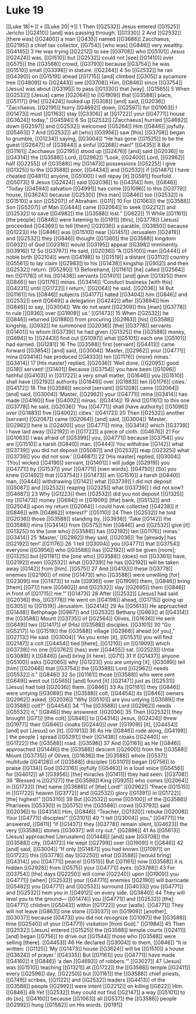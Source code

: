# Luke 19
[[Luke 18|←]] • [[Luke 20|→]]
1 Then [[G2532]] Jesus entered [[G1525]] Jericho [[G2410]] [and] was passing through. [[G1330]] 
2 And [[G2532]] [there was] [[G2400]] a man [[G435]] named [[G3686]] Zacchaeus, [[G2195]] a chief tax collector, [[G754]] [who was] [[G846]] very wealthy. [[G4145]] 
3 He was trying [[G2212]] to see [[G3708]] who [[G5101]] Jesus [[G2424]] was, [[G1510]] but [[G2532]] could not [see] [[G1410]] over [[G575]] the [[G3588]] crowd, [[G3793]] because [[G3754]] he was [[G1510]] small [[G3398]] in stature. [[G2244]] 
4 So [[G2532]] he ran [[G4390]] on [[G1519]] ahead [[G1715]] [and] climbed [[G305]] a sycamore tree [[G4809]] to [[G2443]] see [[G3708]] Him, [[G846]] since [[G3754]] [Jesus] was about [[G3195]] to pass [[G1330]] that [way]. [[G1565]] 
5 When [[G2532]] [Jesus] came [[G2064]] to [[G1909]] that [[G3588]] place, [[G5117]] [He] [[G2424]] looked up [[G308]] [and] said, [[G2036]] “Zacchaeus, [[G2195]] hurry [[G4692]] down, [[G2597]] for [[G1063]] I [[G1473]] must [[G1163]] stay [[G3306]] at [[G1722]] your [[G4771]] house [[G3624]] today.” [[G4594]] 
6 So [[G2532]] [Zacchaeus] hurried [[G4692]] down [[G2597]] and [[G2532]] welcomed [[G5264]] Him [[G846]] joyfully. [[G5463]] 
7 And [[G2532]] all [who] [[G3956]] saw [this] [[G3708]] began to grumble, [[G1234]] saying, [[G3004]] “He has gone [[G1525]] to be the guest [[G2647]] of [[G3844]] a sinful [[G268]] man!” [[G435]] 
8 But [[G1161]] Zacchaeus [[G2195]] stood up [[G2476]] [and] said [[G2036]] to [[G4314]] the [[G3588]] Lord, [[G2962]] “Look, [[G2400]] Lord, [[G2962]] half [[G2255]] of [[G3588]] my [[G1473]] possessions [[G5225]] I give [[G1325]] to the [[G3588]] poor, [[G4434]] and [[G2532]] if [[G1487]] I have cheated [[G4811]] anyone, [[G5100]] I will repay [it] [[G591]] fourfold. [[G5073]] 
9 Jesus [[G2424]] said [[G2036]] to [[G4314]] him, [[G846]] “Today [[G4594]] salvation [[G4991]] has come [[G1096]] to this [[G3778]] house, [[G3624]] because [[G2530]] [this man] [[G846]] too [[G2532]] is [[G1510]] a son [[G5207]] of Abraham. [[G11]] 
10 For [[G1063]] the [[G3588]] Son [[G5207]] of Man [[G444]] came [[G2064]] to seek [[G2212]] and [[G2532]] to save [[G4982]] the [[G3588]] lost.” [[G622]] 
11 While [[G1161]] [the people] [[G846]] were listening to [[G191]] [this], [[G3778]] [Jesus] proceeded [[G4369]] to tell [them] [[G2036]] a parable, [[G3850]] because [[G1223]] He [[G846]] was [[G1510]] near [[G1451]] Jerusalem [[G2419]] and [[G2532]] they [[G846]] thought [[G1380]] the [[G3588]] kingdom [[G932]] of God [[G2316]] would [[G3195]] appear [[G398]] imminently. [[G3916]] 
12 So [[G3767]] He said, [[G2036]] “A [[G5100]] man [[G444]] of noble birth [[G2104]] went [[G4198]] to [[G1519]] a distant [[G3112]] country [[G5561]] to lay claim [[G2983]] to his [[G1438]] kingship [[G932]] and then [[G2532]] return. [[G5290]] 
13 Beforehand, [[G1161]] [he] called [[G2564]] ten [[G1176]] of his [[G1438]] servants [[G1401]] [and] gave [[G1325]] them [[G846]] ten [[G1176]] minas. [[G3414]] ‘Conduct business [with this] [[G4231]] until [[G1722]] I return,’ [[G2064]] he said. [[G2036]] 
14 But [[G1161]] his [[G846]] subjects [[G4177]] hated [[G3404]] him [[G846]] and [[G2532]] sent [[G649]] a delegation [[G4242]] after [[G3694]] him [[G846]] to say, [[G3004]] ‘We do not want [[G2309]] this [man] [[G3778]] to rule [[G936]] over [[G1909]] us.’ [[G1473]] 
15 When [[G2532]] he [[G846]] returned [[G1880]] from procuring [[G2983]] [his] [[G3588]] kingship, [[G932]] he summoned [[G2036]] [the] [[G3778]] servants [[G1401]] to whom [[G3739]] he had given [[G1325]] the [[G3588]] money, [[G694]] to [[G2443]] find out [[G1097]] what [[G5101]] each one [[G5101]] had earned. [[G1281]] 
16 The [[G3588]] first [servant] [[G4413]] came forward [[G3854]] [and] said, [[G3004]] ‘Master, [[G2962]] your [[G4771]] mina [[G3414]] has produced [[G4333]] ten [[G1176]] {more} minas.’ [[G3414]] 
17 [His master] replied, [[G2036]] ‘Well done, [[G2095]] good [[G18]] servant! [[G1401]] Because [[G3754]] you have been [[G1096]] faithful [[G4103]] in [[G1722]] a very small matter, [[G1646]] you [[G1510]] shall have [[G2192]] authority [[G1849]] over [[G1883]] ten [[G1176]] cities.’ [[G4172]] 
18 The [[G3588]] second [servant] [[G1208]] came [[G2064]] [and] said, [[G3004]] ‘Master, [[G2962]] your [[G4771]] mina [[G3414]] has made [[G4160]] five [[G4002]] minas.’ [[G3414]] 
19 And [[G1161]] to this one [[G3778]] he said, [[G2036]] ‘You [[G4771]] shall [have authority] [[G1096]] over [[G1883]] five [[G4002]] cities.’ [[G4172]] 
20 Then [[G2532]] another [servant] [[G2087]] came [[G2064]] [and] said, [[G3004]] ‘Master, [[G2962]] here is [[G2400]] your [[G4771]] mina, [[G3414]] which [[G3739]] I have laid away [[G2192]] in [[G1722]] a piece of cloth. [[G4676]] 
21 For [[G1063]] I was afraid of [[G5399]] you, [[G4771]] because [[G3754]] you are [[G1510]] a harsh [[G840]] man. [[G444]] You withdraw [[G142]] what [[G3739]] you did not deposit [[G5087]] and [[G2532]] reap [[G2325]] what [[G3739]] you did not sow.’ [[G4687]] 
22 [His master] replied, [[G3004]] ‘[You] wicked [[G4190]] servant, [[G1401]] I will judge [[G2919]] you [[G4771]] by [[G1537]] your [[G4771]] [own words]. [[G4750]] [So] you knew [[G1492]] that [[G3754]] I [[G1473]] am [[G1510]] a harsh [[G840]] man, [[G444]] withdrawing [[G142]] what [[G3739]] I did not deposit [[G5087]] and [[G2532]] reaping [[G2325]] what [[G3739]] I did not sow? [[G4687]] 
23 Why [[G1223]] then [[G2532]] did you not deposit [[G1325]] my [[G1473]] money [[G694]] in [[G1909]] [the] bank, [[G5132]] and [[G2504]] upon my return [[G2064]] I could have collected [[G4238]] it [[G846]] with [[G4862]] interest?’ [[G5110]] 
24 Then [[G2532]] he told [[G2036]] those [[G3588]] standing by, [[G3936]] ‘Take [[G142]] the [[G3588]] mina [[G3414]] from [[G575]] him [[G846]] and [[G2532]] give [it] [[G1325]] to the [one who] [[G3588]] has [[G2192]] ten [[G1176]] minas.’ [[G3414]] 
25 ‘Master,’ [[G2962]] they said, [[G2036]] ‘he [already] has [[G2192]] ten!’ [[G1176]] 
26 ‘I tell [[G3004]] you [[G4771]] that [[G3754]] everyone [[G3956]] who [[G3588]] has [[G2192]] will be given [more]; [[G1325]] but [[G1161]] the [one who] [[G3588]] {does} not [[G3361]] have, [[G2192]] even [[G2532]] what [[G3739]] he has [[G2192]] will be taken away [[G142]] from [him]. [[G575]] 
27 And [[G4133]] these [[G3778]] enemies [[G2190]] of mine [[G1473]] who [[G3588]] were unwilling [for] [[G2309]] me [[G1473]] to rule [[G936]] over [[G1909]] them, [[G846]] bring [them] [[G71]] here [[G5602]] and [[G2532]] slay [[G2695]] them [[G846]] in front of [[G1715]] me.’” [[G1473]] 
28 After [[G2532]] [Jesus] had said [[G2036]] this, [[G3778]] He went on [[G4198]] ahead, [[G1715]] going up [[G305]] to [[G1519]] Jerusalem. [[G2414]] 
29 As [[G5613]] He approached [[G1448]] Bethphage [[G967]] and [[G2532]] Bethany [[G963]] at [[G4314]] the [[G3588]] Mount [[G3735]] of [[G2564]] Olives, [[G1636]] He sent [[G649]] two [[G1417]] of [His] [[G3588]] disciples. [[G3101]] 
30 “Go [[G5217]] to [[G1519]] the [[G3588]] village [[G2968]] ahead [of you],” [[G2713]] He said. [[G3004]] “As you enter [it], [[G1531]] you will find [[G2147]] a colt [[G4454]] tied [there], [[G1210]] on [[G1909]] which [[G3739]] no one [[G3762]] {has} ever [[G4455]] sat. [[G2523]] Untie [[G3089]] it [[G846]] [and] bring [it here]. [[G71]] 
31 If [[G1437]] anyone [[G5100]] asks [[G2065]] why [[G1223]] you are untying [it], [[G3089]] tell [him] [[G2046]] that [[G3754]] the [[G3588]] Lord [[G2962]] needs [[G5532]] it.” [[G846]] 
32 So [[G1161]] those [[G3588]] who were sent [[G649]] went out [[G565]] [and] found [it] [[G2147]] just as [[G2531]] [Jesus] had told [[G2036]] them. [[G846]] 
33 As [[G1161]] they [[G846]] were untying [[G3089]] the [[G3588]] colt, [[G4454]] its [[G846]] owners [[G2962]] asked, [[G2036]] “Why [[G5101]] are you untying [[G3089]] the [[G3588]] colt?” [[G4454]] 
34 “The [[G3588]] Lord [[G2962]] needs [[G5532]] it,” [[G846]] they answered. [[G2036]] 
35 Then [[G2532]] they brought [[G71]] [the colt] [[G846]] to [[G4314]] Jesus, [[G2424]] threw [[G1977]] their [[G846]] cloaks [[G2440]] over [[G1909]] [it], [[G4454]] [and] put [Jesus] on [it]. [[G1913]] 
36 As He [[G846]] rode along, [[G4198]] [ the people ] spread [[G5291]] their [[G1438]] cloaks [[G2440]] on [[G1722]] the [[G3588]] road. [[G3598]] 
37 And [[G1161]] as He [[G846]] approached [[G1448]] the [[G3588]] descent [[G2600]] from the [[G3588]] Mount [[G3735]] of Olives, [[G1636]] the [[G3588]] whole [[G537]] multitude [[G4128]] of [[G3588]] disciples [[G3101]] began [[G756]] to praise [[G134]] God [[G2316]] joyfully [[G5463]] in a loud voice [[G5456]] for [[G4012]] all [[G3956]] [the] miracles [[G1411]] they had seen: [[G3708]] 
38 “Blessed is [[G2127]] the [[G3588]] King [[G935]] who comes [[G2064]] in [[G1722]] [the] name [[G3686]] of [the] Lord!” [[G2962]] “Peace [[G1515]] in [[G1722]] heaven [[G3772]] and [[G2532]] glory [[G1391]] in [[G1722]] [the] highest!” [[G5310]] 
39 But [[G2532]] some [[G5100]] of the [[G3588]] Pharisees [[G5330]] in [[G575]] the [[G3588]] crowd [[G3793]] said [[G2036]] to [[G4314]] Him, [[G846]] “Teacher, [[G1320]] rebuke [[G2008]] Your [[G4771]] disciples!” [[G3101]] 
40 “I tell [[G3004]] you,” [[G4771]] He answered, [[G611]] “if [[G1437]] they [[G3778]] remain silent, [[G4623]] the very [[G3588]] stones [[G3037]] will cry out.” [[G2896]] 
41 As [[G5613]] [Jesus] approached [Jerusalem] [[G1448]] [and] saw [[G3708]] the [[G3588]] city, [[G4172]] He wept [[G2799]] over [[G1909]] it [[G846]] 
42 [and] said, [[G3004]] “If only [[G1487]] you had known [[G1097]] on [[G1722]] this [[G3778]] day [[G2250]] what [[G3588]] [would bring] [[G4314]] you [[G4771]] peace! [[G1515]] But [[G1161]] now [[G3568]] it is hidden [[G2928]] from [[G575]] your [[G4771]] eyes. [[G3788]] 
43 For [[G3754]] [the] days [[G2250]] will come [[G2240]] upon [[G1909]] you [[G4771]] [when] [[G2532]] your [[G4771]] enemies [[G2190]] will barricade [[G5482]] you [[G4771]] and [[G2532]] surround [[G4033]] you [[G4771]] and [[G2532]] hem you in [[G4912]] on every side. [[G3840]] 
44 They will level you to the ground— [[G1474]] you [[G4771]] and [[G2532]] [the] [[G4771]] children [[G5043]] within [[G1722]] your [walls]. [[G4771]] They will not leave [[G863]] one stone [[G3037]] on [[G1909]] [another], [[G3037]] because [[G473]] you did not recognize [[G1097]] the [[G3588]] time [[G2540]] of your [[G4771]] visitation [from God].” [[G1984]] 
45 Then [[G2532]] [Jesus] entered [[G1525]] the [[G3588]] temple courts [[G2411]] [and] began [[G756]] to drive out [[G1544]] those who [[G3588]] were selling [there]. [[G4453]] 
46 He declared [[G3004]] to them, [[G846]] “It is written: [[G1125]] ‘My [[G1473]] house [[G3624]] will be [[G1510]] a house [[G3624]] of prayer.’ [[G4335]] But [[G1161]] you [[G4771]] have made [[G4160]] it [[G846]] ‘a den [[G4693]] of robbers.’” [[G3027]] 
47 [Jesus] was [[G1510]] teaching [[G1321]] at [[G1722]] the [[G3588]] temple [[G2411]] every [[G2596]] day, [[G2250]] but [[G1161]] the [[G3588]] chief priests, [[G749]] scribes, [[G1122]] and [[G2532]] leaders [[G4413]] of the [[G3588]] people [[G2992]] were intent [[G2212]] on killing [[G622]] Him. [[G846]] 
48 Yet [[G2532]] they could not find [[G2147]] a way [[G5101]] to do [so], [[G4160]] because [[G1063]] all [[G537]] the [[G3588]] people [[G2992]] hung [[G1582]] on His words. [[G191]] 
